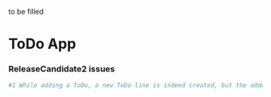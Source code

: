 to be filled

# ToDo App

### ReleaseCandidate2 issues
```sh
#1 While adding a ToDo, a new ToDo line is indeed created, but the added "ToDo" does not show-up. Workaround:: Need to refresh the browser  
```
